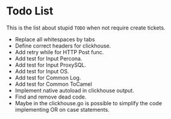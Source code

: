 # Todo List

This is the list about stupid `TODO` when not require create tickets.

- Replace all whitespaces by tabs
- Define correct headers for clickhouse.
- Add retry while for HTTP Post func.
- Add test for Input Percona.
- Add test for Input ProxySQL.
- Add test for Input OS.
- Add test for Common Log.
- Add test for Common ToCamel
- Implement native autoload in clickhouse output.
- Find and remove dead code.
- Maybe in the clickhouse.go is possible to simplify the code implementing OR on case statements.
